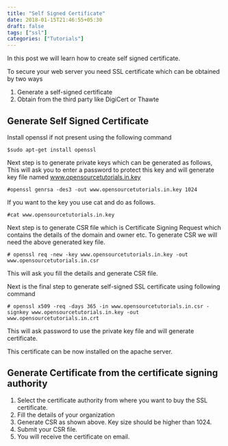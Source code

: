 ```yaml
---
title: "Self Signed Certificate"
date: 2018-01-15T21:46:55+05:30
draft: false
tags: ["ssl"]
categories: ["Tutorials"]
---
```


In this post we will learn how to create self signed certificate.

<!--more-->

To secure your web server you need SSL certificate which can be obtained by two ways

1. Generate a self-signed certificate
2. Obtain from the third party like DigiCert or Thawte

## Generate Self Signed Certificate

Install openssl if not present using the following command

    $sudo apt-get install openssl


Next step is to generate private keys which can be generated as follows, This will ask you to enter a password to protect this key and will generate key file named www.opensourcetutorials.in.key

    #openssl genrsa -des3 -out www.opensourcetutorials.in.key 1024

If you want to the key you use cat and do as follows.

    #cat www.opensourcetutorials.in.key

Next step is to generate CSR file which is Certificate Signing Request which contains the details of the domain and owner etc. To generate CSR we will need the above generated key file.

    # openssl req -new -key www.opensourcetutorials.in.key -out www.opensourcetutorials.in.csr

This will ask you fill the details and generate CSR file.

Next is the final step to generate self-signed SSL certificate using following command

    # openssl x509 -req -days 365 -in www.opensourcetutorials.in.csr -signkey www.opensourcetutorials.in.key -out www.opensourcetutorials.in.crt

This will ask password to use the private key file and will generate certificate.

This certificate can be now installed on the apache server.

## Generate Certificate from the certificate signing authority

1. Select the certificate authority from where you want to buy the SSL certificate.
2. Fill the details of your organization
3. Generate CSR as shown above. Key size should be higher than 1024.
4. Submit your CSR file.
  1. You will receive the certificate on email.
